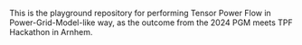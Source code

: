 <!--
SPDX-FileCopyrightText: Contributors to the Power Grid Model project <powergridmodel@lfenergy.org>

SPDX-License-Identifier: MPL-2.0
-->

This is the playground repository for performing Tensor Power Flow in Power-Grid-Model-like  way, as the outcome from the 2024 PGM meets TPF Hackathon in Arnhem.  